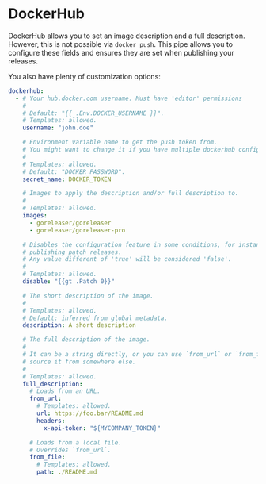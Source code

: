 # DockerHub

<!-- md:pro -->

DockerHub allows you to set an image description and a full description.
However, this is not possible via `docker push`.
This pipe allows you to configure these fields and ensures they are set when
publishing your releases.

You also have plenty of customization options:

```yaml title="goreleaser.yaml"
dockerhub:
  - # Your hub.docker.com username. Must have 'editor' permissions
    #
    # Default: "{{ .Env.DOCKER_USERNAME }}".
    # Templates: allowed.
    username: "john.doe"

    # Environment variable name to get the push token from.
    # You might want to change it if you have multiple dockerhub configurations.
    #
    # Templates: allowed.
    # Default: "DOCKER_PASSWORD".
    secret_name: DOCKER_TOKEN

    # Images to apply the description and/or full description to.
    #
    # Templates: allowed.
    images:
      - goreleaser/goreleaser
      - goreleaser/goreleaser-pro

    # Disables the configuration feature in some conditions, for instance, when
    # publishing patch releases.
    # Any value different of 'true' will be considered 'false'.
    #
    # Templates: allowed.
    disable: "{{gt .Patch 0}}"

    # The short description of the image.
    #
    # Templates: allowed.
    # Default: inferred from global metadata.
    description: A short description

    # The full description of the image.
    #
    # It can be a string directly, or you can use `from_url` or `from_file` to
    # source it from somewhere else.
    #
    # Templates: allowed.
    full_description:
      # Loads from an URL.
      from_url:
        # Templates: allowed.
        url: https://foo.bar/README.md
        headers:
          x-api-token: "${MYCOMPANY_TOKEN}"

      # Loads from a local file.
      # Overrides `from_url`.
      from_file:
        # Templates: allowed.
        path: ./README.md
```

<!-- md:templates -->
